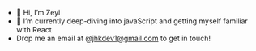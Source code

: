 - 👋 Hi, I’m Zeyi
- 🌱 I’m currently deep-diving into javaScript and getting myself familiar with React 
- Drop me an email at @jhkdev1@gmail.com to get in touch!
<!---
Eve profile is a ✨ special ✨ repository because its `README.md` (this file) appears on your GitHub profile.
You can click the Preview link to take a look at your changes.
--->
